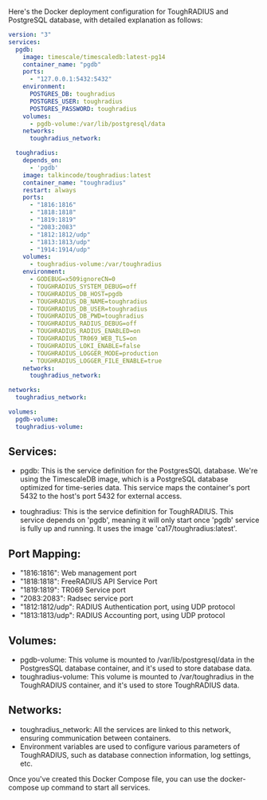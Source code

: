 Here's the Docker deployment configuration for ToughRADIUS and PostgreSQL database, with detailed explanation as follows:

```yaml
version: "3"
services:
  pgdb:
    image: timescale/timescaledb:latest-pg14
    container_name: "pgdb"
    ports:
      - "127.0.0.1:5432:5432"
    environment:
      POSTGRES_DB: toughradius
      POSTGRES_USER: toughradius
      POSTGRES_PASSWORD: toughradius
    volumes:
      - pgdb-volume:/var/lib/postgresql/data
    networks:
      toughradius_network:

  toughradius:
    depends_on:
      - 'pgdb'
    image: talkincode/toughradius:latest
    container_name: "toughradius"
    restart: always
    ports:
      - "1816:1816"
      - "1818:1818"
      - "1819:1819"
      - "2083:2083"
      - "1812:1812/udp"
      - "1813:1813/udp"
      - "1914:1914/udp"
    volumes:
      - toughradius-volume:/var/toughradius
    environment:
      - GODEBUG=x509ignoreCN=0
      - TOUGHRADIUS_SYSTEM_DEBUG=off
      - TOUGHRADIUS_DB_HOST=pgdb
      - TOUGHRADIUS_DB_NAME=toughradius
      - TOUGHRADIUS_DB_USER=toughradius
      - TOUGHRADIUS_DB_PWD=toughradius
      - TOUGHRADIUS_RADIUS_DEBUG=off
      - TOUGHRADIUS_RADIUS_ENABLED=on
      - TOUGHRADIUS_TR069_WEB_TLS=on
      - TOUGHRADIUS_LOKI_ENABLE=false
      - TOUGHRADIUS_LOGGER_MODE=production
      - TOUGHRADIUS_LOGGER_FILE_ENABLE=true
    networks:
      toughradius_network:

networks:
  toughradius_network:

volumes:
  pgdb-volume:
  toughradius-volume:
```

## Services:

* pgdb: This is the service definition for the PostgresSQL database. We're using the TimescaleDB image, which is a PostgreSQL database optimized for time-series data. This service maps the container's port 5432 to the host's port 5432 for external access.

* toughradius: This is the service definition for ToughRADIUS. This service depends on 'pgdb', meaning it will only start once 'pgdb' service is fully up and running. It uses the image 'ca17/toughradius:latest'.

## Port Mapping:

* "1816:1816": Web management port
* "1818:1818": FreeRADIUS API Service Port
* "1819:1819": TR069 Service port
* "2083:2083": Radsec service port
* "1812:1812/udp": RADIUS Authentication port, using UDP protocol
* "1813:1813/udp": RADIUS Accounting port, using UDP protocol

## Volumes:

* pgdb-volume: This volume is mounted to /var/lib/postgresql/data in the PostgresSQL database container, and it's used to store database data.
* toughradius-volume: This volume is mounted to /var/toughradius in the ToughRADIUS container, and it's used to store ToughRADIUS data.

##  Networks:

* toughradius_network: All the services are linked to this network, ensuring communication between containers.
* Environment variables are used to configure various parameters of ToughRADIUS, such as database connection information, log settings, etc.

Once you've created this Docker Compose file, you can use the docker-compose up command to start all services.